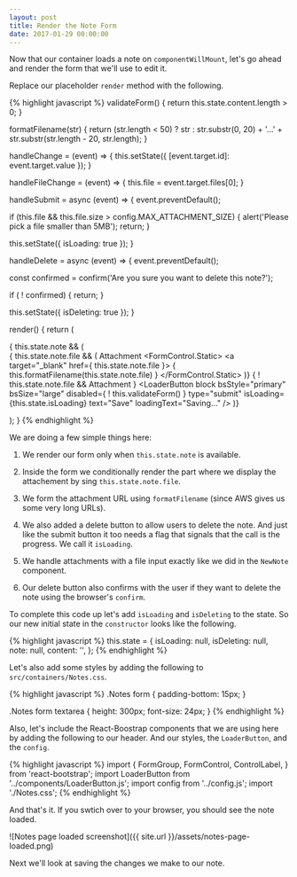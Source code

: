 ```yaml
---
layout: post
title: Render the Note Form
date: 2017-01-29 00:00:00
---
```


Now that our container loads a note on `componentWillMount`, let's go ahead and render the form that we'll use to edit it.

Replace our placeholder `render` method with the following.

{% highlight javascript %}
validateForm() {
  return this.state.content.length > 0;
}

formatFilename(str) {
  return (str.length < 50)
    ? str
    : str.substr(0, 20) + '...' + str.substr(str.length - 20, str.length);
}

handleChange = (event) => {
  this.setState({
    [event.target.id]: event.target.value
  });
}

handleFileChange = (event) => {
  this.file = event.target.files[0];
}

handleSubmit = async (event) => {
  event.preventDefault();

  if (this.file && this.file.size > config.MAX_ATTACHMENT_SIZE) {
    alert('Please pick a file smaller than 5MB');
    return;
  }

  this.setState({ isLoading: true });
}

handleDelete = async (event) => {
  event.preventDefault();

  const confirmed = confirm('Are you sure you want to delete this note?');

  if ( ! confirmed) {
    return;
  }

  this.setState({ isDeleting: true });
}

render() {
  return (
    <div className="Notes">
      { this.state.note &&
        ( <form onSubmit={this.handleSubmit}>
            <FormGroup controlId="content">
              <FormControl
                onChange={this.handleChange}
                value={this.state.content}
                componentClass="textarea" />
            </FormGroup>
            { this.state.note.file &&
            ( <FormGroup>
              <ControlLabel>Attachment</ControlLabel>
              <FormControl.Static>
                <a target="_blank" href={ this.state.note.file }>
                  { this.formatFilename(this.state.note.file) }
                </a>
              </FormControl.Static>
            </FormGroup> )}
            <FormGroup controlId="file">
              { ! this.state.note.file &&
              <ControlLabel>Attachment</ControlLabel> }
              <FormControl
                onChange={this.handleFileChange}
                type="file" />
            </FormGroup>
            <LoaderButton
              block
              bsStyle="primary"
              bsSize="large"
              disabled={ ! this.validateForm() }
              type="submit"
              isLoading={this.state.isLoading}
              text="Save"
              loadingText="Saving…" />
            <LoaderButton
              block
              bsStyle="danger"
              bsSize="large"
              isLoading={this.state.isDeleting}
              onClick={this.handleDelete}
                text="Delete"
                loadingText="Deleting…" />
          </form> )}
      </div>
    );
}
{% endhighlight %}

We are doing a few simple things here:

1. We render our form only when `this.state.note` is available.

2. Inside the form we conditionally render the part where we display the attachement by sing `this.state.note.file`.

3. We form the attachment URL using `formatFilename` (since AWS gives us some very long URLs).

4. We also added a delete button to allow users to delete the note. And just like the submit button it too needs a flag that signals that the call is the progress. We call it `isLoading`.

5. We handle attachments with a file input exactly like we did in the `NewNote` component.

6. Our delete button also confirms with the user if they want to delete the note using the browser's `confirm`.

To complete this code up let's add `isLoading` and `isDeleting` to the state. So our new initial state in the `constructor` looks like the following.

{% highlight javascript %}
this.state = {
  isLoading: null,
  isDeleting: null,
  note: null,
  content: '',
};
{% endhighlight %}

Let's also add some styles by adding the following to `src/containers/Notes.css`.

{% highlight javascript %}
.Notes form {
  padding-bottom: 15px;
}

.Notes form textarea {
  height: 300px;
  font-size: 24px;
}
{% endhighlight %}

Also, let's include the React-Boostrap components that we are using here by adding the following to our header. And our styles, the `LoaderButton`, and the `config`.

{% highlight javascript %}
import {
  FormGroup,
  FormControl,
  ControlLabel,
} from 'react-bootstrap';
import LoaderButton from '../components/LoaderButton.js';
import config from '../config.js';
import './Notes.css';
{% endhighlight %}

And that's it. If you swtich over to your browser, you should see the note loaded.

![Notes page loaded screenshot]({{ site.url }}/assets/notes-page-loaded.png)

Next we'll look at saving the changes we make to our note.
